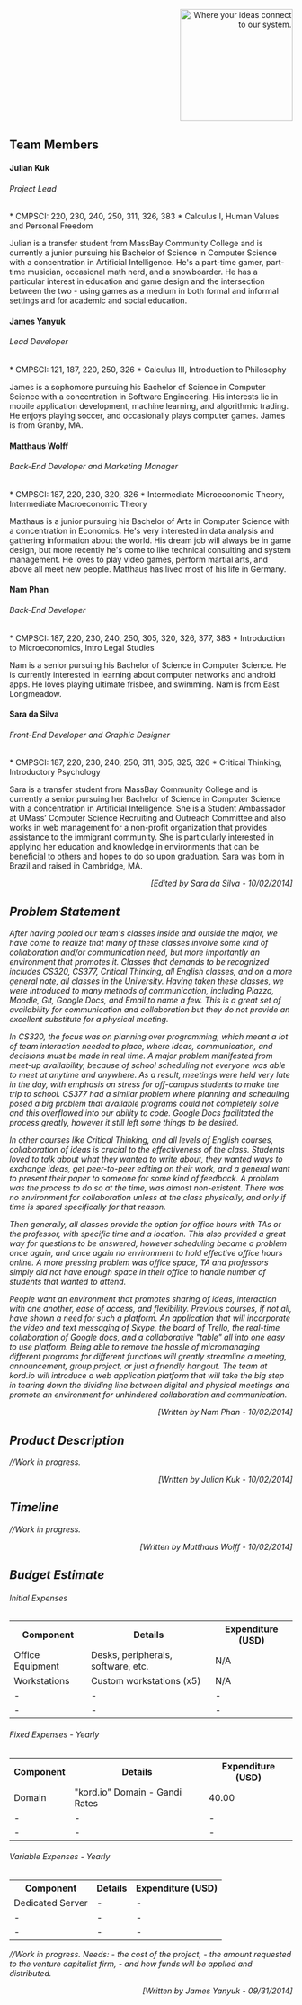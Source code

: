 <p align="right"><img src="https://github.com/umass-cs-326/team-kord.io/blob/master/docs/images/kordio.jpg" width="200px" alt="Where your ideas connect to our system."></p>

<h2>Team Members</h2>

<h4>Julian Kuk</h4>
<h6><em>Project Lead</em></h6>
	* CMPSCI: 220, 230, 240, 250, 311, 326, 383 
	* Calculus I, Human Values and Personal Freedom

Julian is a transfer student from MassBay Community College and is currently a junior pursuing his Bachelor of Science in Computer Science with
a concentration in Artificial Intelligence. He's a part-time gamer, part-time musician, occasional math nerd, and a snowboarder. He has a particular
interest in education and game design and the intersection between the two - using games as a medium in both formal and informal settings
and for academic and social education.

<h4>James Yanyuk</h4>
<h6><em>Lead Developer</em></h6>
	* CMPSCI: 121, 187, 220, 250, 326
	* Calculus III, Introduction to Philosophy

James is a sophomore pursuing his Bachelor of Science in Computer Science with a concentration in Software Engineering. His interests lie in
mobile application development, machine learning, and algorithmic trading. He enjoys playing soccer, and occasionally plays computer games.
James is from Granby, MA.

<h4>Matthaus Wolff</h4>
<h6><em>Back-End Developer and Marketing Manager</em></h6>
	* CMPSCI: 187, 220, 230, 320, 326
	* Intermediate Microeconomic Theory, Intermediate Macroeconomic Theory

Matthaus is a junior pursuing his Bachelor of Arts in Computer Science with a concentration in Economics. He's very interested in data analysis and
gathering information about the world. His dream job will always be in game design, but more recently he's come to like technical consulting and
system management. He loves to play video games, perform martial arts, and above all meet new people. Matthaus has lived most of his life in Germany. 

<h4>Nam Phan</h4>
<h6><em>Back-End Developer</em></h6>
	* CMPSCI: 187, 220, 230, 240, 250, 305, 320, 326, 377, 383
	* Introduction to Microeconomics, Intro Legal Studies

Nam is a senior pursuing his Bachelor of Science in Computer Science. He is currently interested in learning about computer networks and
android apps. He loves playing ultimate frisbee, and swimming. Nam is from East Longmeadow.

<h4>Sara da Silva</h4>
<h6><em>Front-End Developer and Graphic Designer</em></h6>
	* CMPSCI: 187, 220, 230, 240, 250, 311, 305, 325, 326
	* Critical Thinking, Introductory Psychology

Sara is a transfer student from MassBay Community College and is currently a senior pursuing her Bachelor of Science in Computer Science with a
concentration in Artificial Intelligence. She is a Student Ambassador at UMass’ Computer Science Recruiting and Outreach Committee and also
works in web management for a non-profit organization that provides assistance to the immigrant community. She is particularly interested in
applying her education and knowledge in environments that can be beneficial to others and hopes to do so upon graduation. Sara was born in Brazil
and raised in Cambridge, MA.

<p align = "right"><i >[Edited by Sara da Silva - 10/02/2014]</em></p>

<h2>Problem Statement</h2>

After having pooled our team's classes inside and outside the major, we have come to realize that many of these classes involve some kind of
collaboration and/or communication need, but more importantly an environment that promotes it. Classes that demands to be recognized includes
CS320, CS377, Critical Thinking, all English classes, and on a more general note, all classes in the University. Having taken these classes,
we were introduced to many methods of communication, including Piazza, Moodle, Git, Google Docs, and Email to name a few. This is a great set of
availability for communication and collaboration but they do not provide an excellent substitute for a physical meeting.

In CS320, the focus was on planning over programming, which meant a lot of team interaction needed to place, where ideas, communication,
and decisions must be made in real time. A major problem manifested from meet-up availability, because of school scheduling not everyone was able
to meet at anytime and anywhere. As a result, meetings were held very late in the day, with emphasis on stress for off-campus students to make the
trip to school. CS377 had a similar problem where planning and scheduling posed a big problem that available programs could not completely solve
and this overflowed into our ability to code. Google Docs facilitated the process greatly, however it still left some things to be desired.

In other courses like Critical Thinking, and all levels of English courses, collaboration of ideas is crucial to the effectiveness of the class.
Students loved to talk about what they wanted to write about, they wanted ways to exchange ideas, get peer-to-peer editing on their work, and a
general want to present their paper to someone for some kind of feedback. A problem was the process to do so at the time, was almost non-existent.
There was no environment for collaboration unless at the class physically, and only if time is spared specifically for that reason.

Then generally, all classes provide the option for office hours with TAs or the professor, with specific time and a location. This also provided
a great way for questions to be answered, however scheduling became a problem once again, and once again no environment to hold effective office
hours online. A more pressing problem was office space, TA and professors simply did not have enough space in their office to handle number of
students that wanted to attend.

People want an environment that promotes sharing of ideas, interaction with one another, ease of access, and flexibility. Previous courses,
if not all, have shown a need for such a platform. An application that will incorporate the video and text messaging of Skype, the board of Trello,
the real-time collaboration of Google docs, and a collaborative "table" all into one easy to use platform. Being able to remove the hassle of
micromanaging different programs for different functions will greatly streamline a meeting, announcement, group project, or just a friendly hangout.
The team at kord.io will introduce a web application platform that will take the big step in tearing down the dividing line between digital and
physical meetings and promote an environment for unhindered collaboration and communication. 

<p align = "right"><i >[Written by Nam Phan - 10/02/2014]</em></p>

<h2>Product Description</h2>
//Work in progress.

<p align = "right"><i >[Written by  Julian Kuk - 10/02/2014]</em></p>

<h2>Timeline</h2>
//Work in progress.

<p align = "right"><i > [Written by Matthaus Wolff - 10/02/2014]</em></p>


<h2>Budget Estimate</h2>

<table>
	<h6> Initial Expenses </h6>
	<tr>
		<th>Component</th>
		<th>Details</th>
		<th>Expenditure (USD)</th>
	</tr>
	<tr>
		<td>Office Equipment</td>
		<td>Desks, peripherals, software, etc.</td>
		<td>N/A</td>
	</tr>
	<tr>
		<td>Workstations</td>
		<td>Custom workstations (x5)</td>
		<td>N/A</td>
	</tr>
	<tr>
		<td>-</td>
		<td>-</td>
		<td>-</td>
	</tr>
	<tr>
		<td>-</td>
		<td>-</td>
		<td>-</td>
	</tr>
</table>


<table>
	<h6>Fixed Expenses - Yearly</h6>
	<tr>
		<th>Component</th>
		<th>Details</th>
		<th>Expenditure (USD)</th>
	</tr>
	<tr>
		<td>Domain</td>
		<td>"kord.io" Domain - Gandi Rates</td>
		<td>40.00</td>
	</tr>
	<tr>
		<td>-</td>
		<td>-</td>
		<td>-</td>
	</tr>
	<tr>
		<td>-</td>
		<td>-</td>
		<td>-</td>
	</tr>
</table>


<table>
	<h6>Variable Expenses - Yearly</h6>
	<tr>
		<th>Component</th>
		<th>Details</th>
		<th>Expenditure (USD)</th>
	</tr>
	<tr>
		<td>Dedicated Server</td>
		<td>-</td>
		<td>-</td>
	</tr>
	<tr>
		<td>-</td>
		<td>-</td>
		<td>-</td>
	</tr>
	<tr>
		<td>-</td>
		<td>-</td>
		<td>-</td>
	</tr>
</table>

//Work in progress. Needs:  - the cost of the project, - the amount requested to the venture capitalist firm, - and how funds will be applied and distributed.

<p align = "right"><i > [Written by James Yanyuk - 09/31/2014]</em></p>
